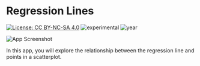 # Regression Lines

[![License: CC BY-NC-SA 4.0](https://img.shields.io/badge/License-CC%20BY--NC--SA%204.0-lightgrey.svg)](https://creativecommons.org/licenses/by-nc-sa/4.0/) ![experimental](https://img.shields.io/badge/lifecycle-experimental-orange) ![year](https://img.shields.io/badge/year-2017-lightgrey)

![App Screenshot](https://sites.psu.edu/shinyapps/files/2018/11/6e98ed050f2295a0b58f4f6d3058b34c36c311dc-regressionline-2kw3ktt.png)

In this app, you will explore the relationship between the regression line and points in a scatterplot.
